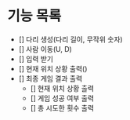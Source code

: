 # 기능 목록
- [] 다리 생성(다리 길이, 무작위 숫자)
- [] 사람 이동(U, D)
- [] 입력 받기
- [] 현재 위치 상황 출력()
- [] 최종 게임 결과 출력
  - [] 현재 위치 상황 출력
  - [] 게임 성공 여부 출력
  - [] 총 시도한 횟수 출력